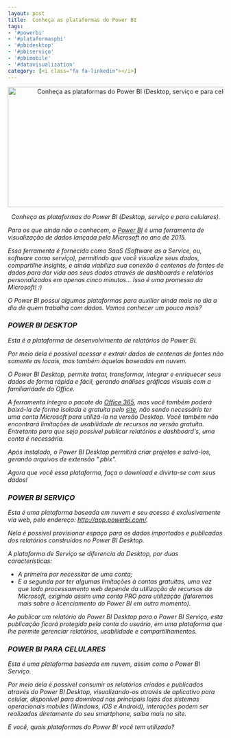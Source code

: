 ```yaml
---
layout: post
title:  Conheça as plataformas do Power BI
tags:
- '#powerbi'
- '#plataformaspbi'
- '#pbidesktop'
- '#pbiserviço'
- '#pbimobile'
- '#datavisualization'
category: [<i class="fa fa-linkedin"></i>]
---
```


<div style="text-align:center">
<p><img src="https://raw.githubusercontent.com/mateusbtlopes/mateusbtlopes.github.io/master/_posts/img/PlataformasPowerBI0.png" alt="Conheça as plataformas do Power BI (Desktop, serviço e para celulares)" height="280" width="600"/></p>
</div>

<div style="text-align:center">
<p><i>Conheça as plataformas do <i>Power BI (Desktop, serviço e para celulares)</i>.</p>
</div>

<p>Para os que ainda não o conhecem, o <a href="https://powerbi.microsoft.com/pt-br/what-is-power-bi/" target="_blank">Power BI</a> é uma ferramenta de visualização de dados lançada pela <i>Microsoft</i> no ano de 2015.</p>

<p>Essa ferramenta é fornecida como <i>SaaS (Software as a Service, ou, software como serviço)</i>, permitindo que você visualize seus dados, compartilhe insights, e ainda viabiliza sua conexão à centenas de fontes de dados para dar vida aos seus dados através de dashboards e relatórios personalizados em apenas cinco minutos... Isso é uma promessa da <i>Microsoft</i>! :)</p>

<p>O <i>Power BI</i> possui algumas plataformas para auxiliar ainda mais no dia a dia de quem trabalha com dados. Vamos conhecer um pouco mais?</p>

<h3 id="heading3">POWER BI DESKTOP</h3>

<p>Esta é a plataforma de desenvolvimento de relatórios do <i>Power BI</i>.</p>

<p>Por meio dela é possível acessar e extrair dados de centenas de fontes não somente as locais, mas também àquelas baseadas em nuvem.</p>

<p>O <i>Power BI Desktop</i>, permite tratar, transformar, integrar e enriquecer seus dados de forma rápida e fácil, gerando análises gráficas visuais com a familiaridade do <i>Office</i>.</p>

<p>A ferramenta integra o pacote do <a href="https://powerbi.microsoft.com/pt-br/power-bi-and-office/" target="_blank">Office 365</a>, mas você também poderá baixá-la de forma isolada e gratuita pelo <a href="https://powerbi.microsoft.com/pt-br/desktop/" target="_blank">site</a>, não sendo necessário ter uma conta <i>Microsoft</i> para utilizá-la na versão Desktop. Você também não encontrará limitações de usabilidade de recursos na versão gratuita. Entretanto para que seja possível publicar relatórios e dashboard's, uma conta é necessária.</p>

<p>Após instalado, o <i>Power BI Desktop</i> permitirá criar projetos e salvá-los, gerando arquivos de extensão <i>".pbix"</i>.</p>

<p>Agora que você essa plataforma, faça o download e divirta-se com seus dados!</p>

<h3 id="heading3">POWER BI SERVIÇO</h3>

<p>Esta é uma plataforma baseada em nuvem e seu acesso é exclusivamente via web, pelo endereço: <a href="http://app.powerbi.com/" target="_blank">http://app.powerbi.com/</a>.</p>

<p>Nela é possível provisionar espaço para os dados importados e publicados dos relatórios construídos no <i>Power BI Desktop</i>.</p>

<p>A plataforma de Serviço se diferencia da Desktop, por duas características:</p>

<ul>
	<li>A primeira por necessitar de uma conta;</li>
	<li>E a segunda por ter algumas limitações à contas gratuitas, uma vez que todo processamento web depende da utilização de recursos da <i>Microsoft</i>, exigindo assim uma conta PRO para utilização (falaremos mais sobre o licenciamento do <i>Power BI</i> em outro momento).</li>
</ul>

<p>Ao publicar um relatório do <i>Power BI Desktop</i> para o <i>Power BI Serviço</i>, esta publicação ficará protegida pela conta do usuário, em uma plataforma que lhe permite gerenciar relatórios, usabilidade e compartilhamentos.</p>

<h3 id="heading3">POWER BI PARA CELULARES</h3>

<p>Esta é uma plataforma baseada em nuvem, assim como o <i>Power BI Serviço</i>.</p>

<p>Por meio dela é possível consumir os relatórios criados e publicados através do <i>Power BI Desktop</i>, visualizando-os através de aplicativo para celular, disponível para download nas principais lojas dos sistemas operacionais mobiles <i>(Windows, iOS e Android)</i>, interações podem ser realizadas diretamente do seu smartphone, saiba mais no site.</p>

<p>E você, quais plataformas do <i>Power BI</i> você tem utilizado?</p>